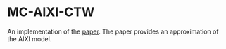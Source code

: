 # MC-AIXI-CTW 

An implementation of the [paper](docs/mc_aixi_ctw__a_AIXI_approximation.pdf). The paper provides an approximation of the AIXI model.